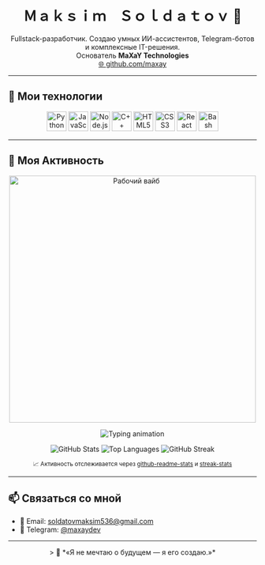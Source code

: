 <h1 align="center">Ｍａｋｓｉｍ ‎ ‎ ‎ Ｓｏｌｄａｔｏｖ 👋</h1>

<p align="center">
  Fullstack-разработчик. Создаю умных ИИ-ассистентов, Telegram-ботов и комплексные IT-решения.<br>
  Основатель <b>MaXaY Technologies</b><br>
  <a href="https://github.com/maxaysoldatov9">🌐 github.com/maxay</a>
</p>

---

## 🧰 Мои технологии

<p align="center">
  <img alt="Python" width="40px" src="https://cdn.jsdelivr.net/gh/devicons/devicon/icons/python/python-original.svg" />
  <img alt="JavaScript" width="40px" src="https://cdn.jsdelivr.net/gh/devicons/devicon/icons/javascript/javascript-original.svg" />
  <img alt="Node.js" width="40px" src="https://cdn.jsdelivr.net/gh/devicons/devicon/icons/nodejs/nodejs-original.svg" />
  <img alt="C++" width="40px" src="https://cdn.jsdelivr.net/gh/devicons/devicon/icons/cplusplus/cplusplus-original.svg" />
  <img alt="HTML5" width="40px" src="https://cdn.jsdelivr.net/gh/devicons/devicon/icons/html5/html5-original.svg" />
  <img alt="CSS3" width="40px" src="https://cdn.jsdelivr.net/gh/devicons/devicon/icons/css3/css3-original.svg" />
  <img alt="React" width="40px" src="https://cdn.jsdelivr.net/gh/devicons/devicon/icons/react/react-original.svg" />
  <img alt="Bash" width="40px" src="https://cdn.jsdelivr.net/gh/devicons/devicon/icons/bash/bash-original.svg" />
</p>

---

## 🧠 Моя Активность

<div align="center">
  <img src="./lifestyle_activity.gif" alt="Рабочий вайб" width="500px"/>
</div>

<p align="center">
  <img src="https://readme-typing-svg.herokuapp.com?font=Fira+Code&size=24&duration=4000&center=true&vCenter=true&lines=💻+Code.+Coffee.+Repeat." alt="Typing animation"/>
</p>

<p align="center">
  <img src="https://github-readme-stats.vercel.app/api?username=maxaysoldatov9&show_icons=true&theme=tokyonight&include_all_commits=true" alt="GitHub Stats" />
  <img src="https://github-readme-stats.vercel.app/api/top-langs/?username=maxaysoldatov9&layout=compact&theme=tokyonight" alt="Top Languages" />
  <img src="https://streak-stats.demolab.com?user=maxaysoldatov9&theme=dark" alt="GitHub Streak" />
</p>

<p align="center">
  <sub>📈 Активность отслеживается через <a href="https://github.com/anuraghazra/github-readme-stats">github-readme-stats</a> и <a href="https://github.com/DenverCoder1/github-readme-streak-stats">streak-stats</a></sub>
</p>


---

## 📫 Связаться со мной

- 📧 Email: [soldatovmaksim536@gmail.com](mailto:soldatovmaksim536@gmail.com)  
- 💬 Telegram: [@maxaydev](https://t.me/maxaydev)

---

<p align="center">
  > 🌌 *«Я не мечтаю о будущем — я его создаю.»*
</p>
